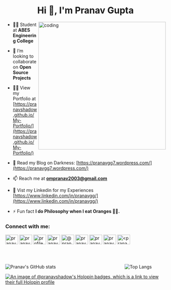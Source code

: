 <h1 align="center">Hi 👋, I'm Pranav Gupta</h1>

<img align="right" alt="coding" width="400" src="https://raw.githubusercontent.com/mayankchaudhary26/Cool-Readme-ideas/master/data/octocat/daftpunktocat-thomas.gif">

- 👨‍🎓 Student at **ABES Engineering College**

- 👯 I’m looking to collaborate on **Open Source Projects**

- 👨‍💻 View my Portfolio at [https://pranavshadow.github.io/My-Portfolio/](https://pranavshadow.github.io/My-Portfolio/)

- 📝 Read my Blog on Darkness: [https://pranavgg7.wordpress.com/](https://pranavgg7.wordpress.com/)

- 📫 Reach me at **ompranav2003@gmail.com**

- 📄 Vist my Linkedin for my Experiences [https://www.linkedin.com/in/pranavgg/](https://www.linkedin.com/in/pranavgg/)

- ⚡ Fun fact **I do Philosophy when I eat Oranges 🍊🍊.**

<h3 align="left">Connect with me:</h3>
<p align="left">
<a href="https://twitter.com/pranavvgg" target="blank"><img align="center" src="https://raw.githubusercontent.com/rahuldkjain/github-profile-readme-generator/master/src/images/icons/Social/twitter.svg" alt="pranavvgg" height="30" width="40" /></a>
<a href="https://linkedin.com/in/pranavgg" target="blank"><img align="center" src="https://raw.githubusercontent.com/rahuldkjain/github-profile-readme-generator/master/src/images/icons/Social/linked-in-alt.svg" alt="pranavgg" height="30" width="40" /></a>
<a href="https://fb.com/profile.php?id=100024637815803" target="blank"><img align="center" src="https://raw.githubusercontent.com/rahuldkjain/github-profile-readme-generator/master/src/images/icons/Social/facebook.svg" alt="profile.php?id=100024637815803" height="30" width="40" /></a>
<a href="https://instagram.com/pranavvgg" target="blank"><img align="center" src="https://raw.githubusercontent.com/rahuldkjain/github-profile-readme-generator/master/src/images/icons/Social/instagram.svg" alt="pranavvgg" height="30" width="40" /></a>
<a href="https://medium.com/@pranavgg" target="blank"><img align="center" src="https://raw.githubusercontent.com/rahuldkjain/github-profile-readme-generator/master/src/images/icons/Social/medium.svg" alt="@pranavgg" height="30" width="40" /></a>
<a href="https://www.codechef.com/users/pranavgg" target="blank"><img align="center" src="https://cdn.jsdelivr.net/npm/simple-icons@3.1.0/icons/codechef.svg" alt="pranavgg" height="30" width="40" /></a>
<a href="https://www.hackerrank.com/pranavgg" target="blank"><img align="center" src="https://raw.githubusercontent.com/rahuldkjain/github-profile-readme-generator/master/src/images/icons/Social/hackerrank.svg" alt="pranavgg" height="30" width="40" /></a>
<a href="https://www.leetcode.com/pranavshadow" target="blank"><img align="center" src="https://raw.githubusercontent.com/rahuldkjain/github-profile-readme-generator/master/src/images/icons/Social/leet-code.svg" alt="pranavshadow" height="30" width="40" /></a>
<a href="https://auth.geeksforgeeks.org/user/<pranavgg>/profile" target="blank"><img align="center" src="https://raw.githubusercontent.com/rahuldkjain/github-profile-readme-generator/master/src/images/icons/Social/geeks-for-geeks.svg" alt="<pranavgg>/profile" height="30" width="40" /></a>
</p>
<br>
<br>

![Pranav's GitHub stats](https://github-readme-stats.vercel.app/api?username=PranavShadow&show_icons=true&theme=dark&hide_title=true)
&nbsp;&nbsp;&nbsp;&nbsp;&nbsp;&nbsp;&nbsp;&nbsp;&nbsp;&nbsp;&nbsp;&nbsp;&nbsp;&nbsp;&nbsp;&nbsp;&nbsp;&nbsp;&nbsp;&nbsp;&nbsp;&nbsp;&nbsp;&nbsp;&nbsp;&nbsp;&nbsp;&nbsp;&nbsp;&nbsp;&nbsp;&nbsp;&nbsp;&nbsp;&nbsp;&nbsp;&nbsp;&nbsp;&nbsp;&nbsp;&nbsp;&nbsp;&nbsp;&nbsp;&nbsp;&nbsp;&nbsp;&nbsp;&nbsp;&nbsp;&nbsp;&nbsp;&nbsp;
![Top Langs](https://github-readme-stats.vercel.app/api/top-langs/?username=PranavShadow&layout=compact&theme=dark&langs_count=8&bg_color=101010&hide_title=true)

[![An image of @pranavshadow's Holopin badges, which is a link to view their full Holopin profile](https://holopin.me/pranavshadow)](https://holopin.io/@pranavshadow)
